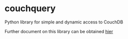 couchquery
==========

Python library for simple and dynamic access to CouchDB

Further document on this library can be obtained [hier](http://mikeal.github.io/couchquery/)
